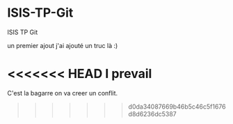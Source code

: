 # ISIS-TP-Git
ISIS TP Git

un premier ajout
j'ai ajouté un truc là :)


<<<<<<< HEAD
I prevail
=======
C'est la bagarre on va creer un conflit.
>>>>>>> d0da34087669b46b5c46c5f1676d8d6236dc5387
